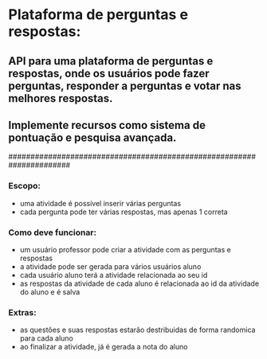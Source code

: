 # Plataforma de perguntas e respostas:
## API para uma plataforma de perguntas e respostas, onde os usuários pode fazer perguntas, responder a perguntas e votar nas melhores respostas. 
## Implemente recursos como sistema de pontuação e pesquisa avançada.

######################################################################

### Escopo:
 - uma atividade é possível inserir várias perguntas
 - cada pergunta pode ter várias respostas, mas apenas 1 correta
 
### Como deve funcionar:
 - um usuário professor pode criar a atividade com as perguntas e respostas
 - a atividade pode ser gerada para vários usuários aluno
 - cada usuário aluno terá a atividade relacionada ao seu id
 - as respostas da atividade de cada aluno é relacionada ao id da atividade do aluno e é salva

### Extras:
 - as questões e suas respostas estarão destribuidas de forma randomica para cada aluno
 - ao finalizar a atividade, já é gerada a nota do aluno